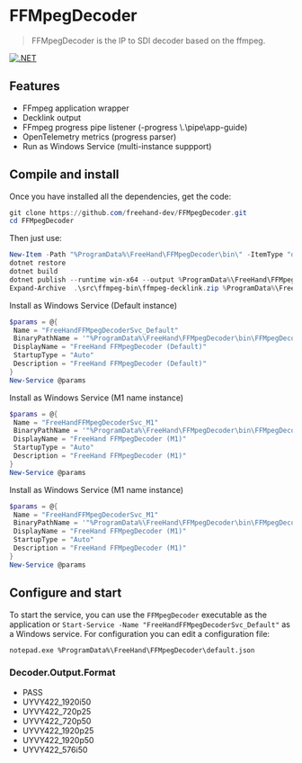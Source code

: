 ﻿# FFMpegDecoder
> FFMpegDecoder is the IP to SDI decoder based on the ffmpeg.

[![.NET](https://github.com/freehand-dev/FFMpegDecoder/actions/workflows/dotnet.yml/badge.svg?branch=main)](https://github.com/freehand-dev/FFMpegDecoder/actions/workflows/dotnet.yml)


## Features
- FFmpeg application wrapper
- Decklink output
- FFmpeg progress pipe listener (-progress \\.\pipe\app-guide)
- OpenTelemetry metrics (progress parser)
- Run as Windows Service (multi-instance suppport)


## Compile and install
Once you have installed all the dependencies, get the code:
 ```powershell
git clone https://github.com/freehand-dev/FFMpegDecoder.git
cd FFMpegDecoder
```

Then just use:
```powershell
New-Item -Path "%ProgramData%\FreeHand\FFMpegDecoder\bin\" -ItemType "directory"
dotnet restore
dotnet build
dotnet publish --runtime win-x64 --output %ProgramData%\FreeHand\FFMpegDecoder\bin\ -p:PublishSingleFile=true -p:PublishTrimmed=true -p:PublishReadyToRun=true .\src\FFMpegDecoder
Expand-Archive  .\src\ffmpeg-bin\ffmpeg-decklink.zip %ProgramData%\FreeHand\FFMpegDecoder\bin\ffmpeg-bin\
```

Install as Windows Service (Default instance)
 ```powershell
$params = @{
  Name = "FreeHandFFMpegDecoderSvc_Default"
  BinaryPathName = '"%ProgramData%\FreeHand\FFMpegDecoder\bin\FFMpegDecoder.exe"'
  DisplayName = "FreeHand FFMpegDecoder (Default)"
  StartupType = "Auto"
  Description = "FreeHand FFMpegDecoder (Default)"
}
New-Service @params
```

Install as Windows Service (M1 name instance)
 ```powershell 
$params = @{
  Name = "FreeHandFFMpegDecoderSvc_M1"
  BinaryPathName = '"%ProgramData%\FreeHand\FFMpegDecoder\bin\FFMpegDecoder.exe" -name "M1" --local-config "C:/ProgramData/FreeHand/FFMpegDecoder/custom_config_name.json"'
  DisplayName = "FreeHand FFMpegDecoder (M1)"
  StartupType = "Auto"
  Description = "FreeHand FFMpegDecoder (M1)"
}
New-Service @params
```

Install as Windows Service (M1 name instance)
 ```powershell 
$params = @{
  Name = "FreeHandFFMpegDecoderSvc_M1"
  BinaryPathName = '"%ProgramData%\FreeHand\FFMpegDecoder\bin\FFMpegDecoder.exe" --name "M1"'
  DisplayName = "FreeHand FFMpegDecoder (M1)"
  StartupType = "Auto"
  Description = "FreeHand FFMpegDecoder (M1)"
}
New-Service @params
```

## Configure and start
To start the service, you can use the `FFMpegDecoder` executable as the application or `Start-Service -Name "FreeHandFFMpegDecoderSvc_Default"` as a Windows service. For configuration you can edit a configuration file:

	notepad.exe %ProgramData%\FreeHand\FFMpegDecoder\default.json



### Decoder.Output.Format
- PASS
- UYVY422_1920i50
- UYVY422_720p25
- UYVY422_720p50
- UYVY422_1920p25
- UYVY422_1920p50
- UYVY422_576i50

